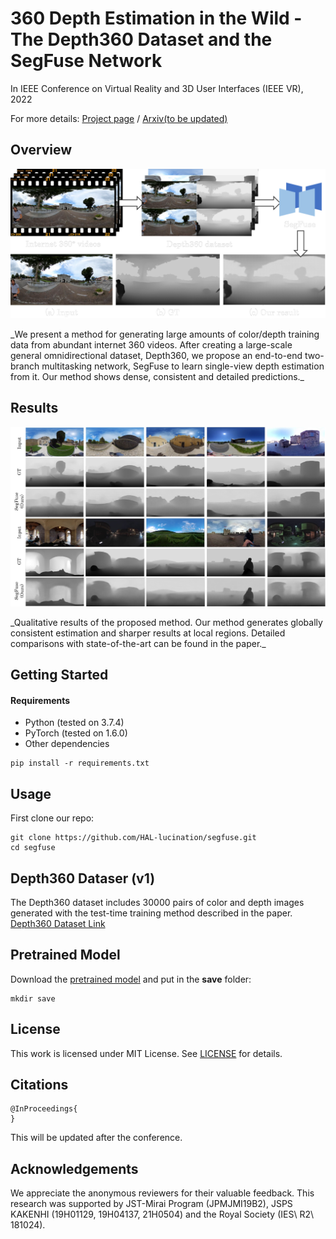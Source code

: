 # 360 Depth Estimation in the Wild - <br />The Depth360 Dataset and the SegFuse Network
In IEEE Conference on Virtual Reality and 3D User Interfaces (IEEE VR), 2022

For more details:
[Project page](https://segfuse.github.io/) / [Arxiv(to be updated)]()

## Overview
<p align='left'>
<img src='docs/teaser.png' width="800"/>
</p>
_We present a method for generating large amounts of color/depth training data from abundant internet 360 videos. After creating a large-scale general omnidirectional dataset, Depth360, we propose an end-to-end two-branch multitasking network, SegFuse to learn single-view depth estimation from it. Our method shows dense, consistent and detailed predictions._

## Results
<p align='left'>
<img src='docs/qualitative.jpg' width="800"/>
</p>
_Qualitative results of the proposed method. Our method generates globally consistent estimation and sharper results at local regions. Detailed comparisons with state-of-the-art can be found in the paper._

## Getting Started
#### Requirements
- Python (tested on 3.7.4)
- PyTorch (tested on 1.6.0)
- Other dependencies
```
pip install -r requirements.txt
```

## Usage
First clone our repo:
```
git clone https://github.com/HAL-lucination/segfuse.git
cd segfuse
```

## Depth360 Dataser (v1)
The Depth360 dataset includes 30000 pairs of color and depth images generated with the test-time training method described in the paper.
[Depth360 Dataset Link](https://docs.google.com/forms/d/e/1FAIpQLSdh7n-3RE0TnR1T09QFmu-VGQYfH4a2Efh8Od2ISveUJqNqPw/viewform?usp=sf_link)


## Pretrained Model
Download the [pretrained model](https://drive.google.com/file/d/1lFHCyS0zoaP3HzRKYU6DEVYfwdJ7mRi9/view?usp=sharing) and put in the **save** folder:
```
mkdir save
```

## License
This work is licensed under MIT License. See [LICENSE](LICENSE) for details. 

## Citations
```
@InProceedings{
}
```
This will be updated after the conference.

## Acknowledgements
We appreciate the anonymous reviewers for their valuable feedback. This research was supported by JST-Mirai Program (JPMJMI19B2), JSPS KAKENHI (19H01129, 19H04137, 21H0504) and the Royal Society (IES\ R2\ 181024).

